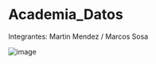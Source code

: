 # Academia_Datos

Integrantes: Martin Mendez / Marcos Sosa

![image](https://user-images.githubusercontent.com/20869117/181617500-ead8b8a5-b5e7-428b-b230-1fdcd65827ea.png)
